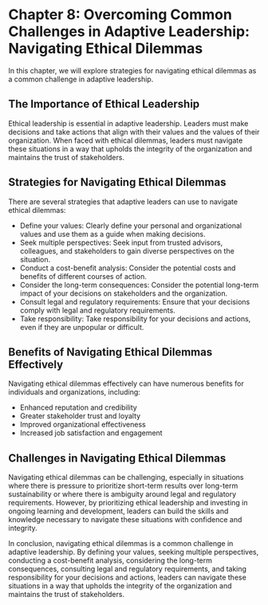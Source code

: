 Chapter 8: Overcoming Common Challenges in Adaptive Leadership: Navigating Ethical Dilemmas
===========================================================================================

In this chapter, we will explore strategies for navigating ethical dilemmas as a common challenge in adaptive leadership.

The Importance of Ethical Leadership
------------------------------------

Ethical leadership is essential in adaptive leadership. Leaders must make decisions and take actions that align with their values and the values of their organization. When faced with ethical dilemmas, leaders must navigate these situations in a way that upholds the integrity of the organization and maintains the trust of stakeholders.

Strategies for Navigating Ethical Dilemmas
------------------------------------------

There are several strategies that adaptive leaders can use to navigate ethical dilemmas:

* Define your values: Clearly define your personal and organizational values and use them as a guide when making decisions.
* Seek multiple perspectives: Seek input from trusted advisors, colleagues, and stakeholders to gain diverse perspectives on the situation.
* Conduct a cost-benefit analysis: Consider the potential costs and benefits of different courses of action.
* Consider the long-term consequences: Consider the potential long-term impact of your decisions on stakeholders and the organization.
* Consult legal and regulatory requirements: Ensure that your decisions comply with legal and regulatory requirements.
* Take responsibility: Take responsibility for your decisions and actions, even if they are unpopular or difficult.

Benefits of Navigating Ethical Dilemmas Effectively
---------------------------------------------------

Navigating ethical dilemmas effectively can have numerous benefits for individuals and organizations, including:

* Enhanced reputation and credibility
* Greater stakeholder trust and loyalty
* Improved organizational effectiveness
* Increased job satisfaction and engagement

Challenges in Navigating Ethical Dilemmas
-----------------------------------------

Navigating ethical dilemmas can be challenging, especially in situations where there is pressure to prioritize short-term results over long-term sustainability or where there is ambiguity around legal and regulatory requirements. However, by prioritizing ethical leadership and investing in ongoing learning and development, leaders can build the skills and knowledge necessary to navigate these situations with confidence and integrity.

In conclusion, navigating ethical dilemmas is a common challenge in adaptive leadership. By defining your values, seeking multiple perspectives, conducting a cost-benefit analysis, considering the long-term consequences, consulting legal and regulatory requirements, and taking responsibility for your decisions and actions, leaders can navigate these situations in a way that upholds the integrity of the organization and maintains the trust of stakeholders.


